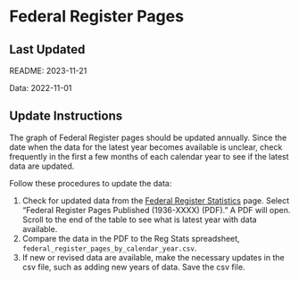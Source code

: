# Federal Register Pages

## Last Updated

README: 2023-11-21

Data: 2022-11-01

## Update Instructions

The graph of Federal Register pages should be updated annually. Since the date when the data for the latest year becomes available is unclear, check frequently in the first a few months of each calendar year to see if the latest data are updated.

Follow these procedures to update the data:

1. Check for updated data from the [Federal Register Statistics](https://www.federalregister.gov/reader-aids/federal-register-statistics) page. Select “Federal Register Pages Published (1936-XXXX) (PDF).” A PDF will open. Scroll to the end of the table to see what is latest year with data available.
2. Compare the data in the PDF to the Reg Stats spreadsheet, `federal_register_pages_by_calendar_year.csv`.
3. If new or revised data are available, make the necessary updates in the csv file, such as adding new years of data. Save the csv file.
